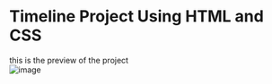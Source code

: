 # Timeline Project Using HTML and CSS
this is the preview of the project <br>
![image](https://user-images.githubusercontent.com/82622343/157360335-06426eb2-114d-4c61-a239-eaff8774ba49.png)
